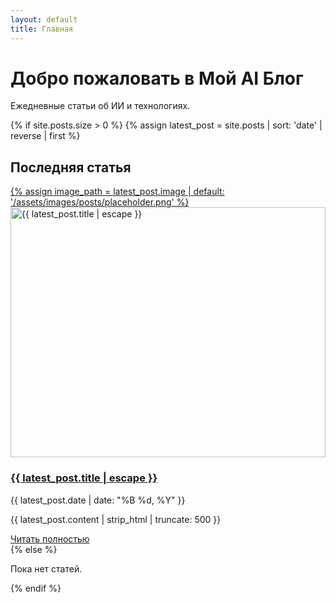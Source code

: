 ```yaml
---
layout: default
title: Главная
---
```


<div class="hero" style="background-image: url(/assets/images/header-banner.png);">
  <h1>Добро пожаловать в Мой AI Блог</h1>
  <p>Ежедневные статьи об ИИ и технологиях.</p>
</div>

{% if site.posts.size > 0 %}
  {% assign latest_post = site.posts | sort: 'date' | reverse | first %}
  <h2>Последняя статья</h2>
  <div class="card neural-card mb-4">
    <a href="{{ latest_post.url | relative_url }}">
      {% assign image_path = latest_post.image | default: '/assets/images/posts/placeholder.png' %}
      <img src="{{ image_path | relative_url }}" 
           alt="{{ latest_post.title | escape }}" 
           class="img-fluid" 
           style="width: 100%; max-height: 400px; object-fit: cover;" 
           loading="lazy">
    </a>
    <div class="card-body">
      <h3 class="card-title">
        <a href="{{ latest_post.url | relative_url }}">{{ latest_post.title | escape }}</a>
      </h3>
      <p class="card-date">{{ latest_post.date | date: "%B %d, %Y" }}</p>
      <p class="card-text">{{ latest_post.content | strip_html | truncate: 500 }}</p>
      <a href="{{ latest_post.url | relative_url }}" class="btn btn-primary mt-2">Читать полностью</a>
    </div>
  </div>
{% else %}
  <p>Пока нет статей.</p>
{% endif %}
